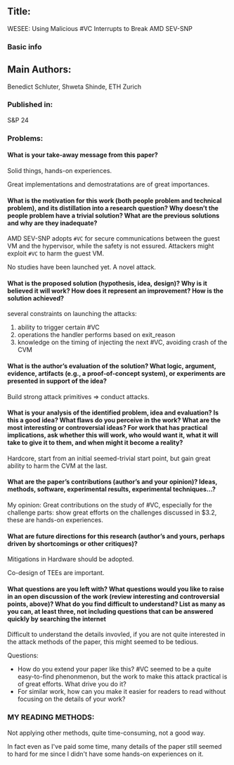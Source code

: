 ## Title: 
WESEE: Using Malicious #VC Interrupts to Break AMD SEV-SNP
### Basic info
## Main Authors:
Benedict Schluter, Shweta Shinde, ETH Zurich
### Published in: 
S&P 24
### Problems:
#### What is your take-away message from this paper?
Solid things, hands-on experiences.

Great implementations and demostratations are of great importances.
#### What is the motivation for this work (both people problem and technical problem), and its distillation into a research question? Why doesn’t the people problem have a trivial solution? What are the previous solutions and why are they inadequate?
AMD SEV-SNP adopts `#VC` for secure communications between the guest VM and the hypervisor, while the safety is not essured. Attackers might exploit `#VC` to harm the guest VM.

No studies have been launched yet. A novel attack.
#### What is the proposed solution (hypothesis, idea, design)? Why is it believed it will work? How does it represent an improvement? How is the solution achieved?
several constraints on launching the attacks:
1. ability to trigger certain #VC
2. operations the handler performs based on exit_reason 
3. knowledge on the timing of injecting the next #VC, avoiding crash of the CVM
#### What is the author’s evaluation of the solution? What logic, argument, evidence, artifacts (e.g., a proof-of-concept system), or experiments are presented in support of the idea?
Build strong attack primitives => conduct attacks.
#### What is your analysis of the identified problem, idea and evaluation? Is this a good idea? What flaws do you perceive in the work? What are the most interesting or controversial ideas? For work that has practical implications, ask whether this will work, who would want it, what it will take to give it to them, and when might it become a reality?
Hardcore, start from an initial seemed-trivial start point, but gain great ability to harm the CVM at the last.
#### What are the paper’s contributions (author’s and your opinion)? Ideas, methods, software, experimental results, experimental techniques...?
My opinion: Great contributions on the study of #VC, especially for the challenge parts: show great efforts on the challenges discussed in $3.2, these are hands-on experiences.

#### What are future directions for this research (author’s and yours, perhaps driven by shortcomings or other critiques)?
Mitigations in Hardware should be adopted.

Co-design of TEEs are important.

#### What questions are you left with? What questions would you like to raise in an open discussion of the work (review interesting and controversial points, above)? What do you find difficult to understand? List as many as you can, at least three, not including questions that can be answered quickly by searching the internet
Difficult to understand the details invovled, if you are not quite interested in the attack methods of the paper, this might seemed to be tedious.

Questions:
- How do you extend your paper like this? #VC seemed to be a quite easy-to-find phenonmenon, but the work to make this attack practical is of great efforts. What drive you do it?
- For similar work, how can you make it easier for readers to read without focusing on the details of your work?
### MY READING METHODS:
Not applying other methods, quite time-consuming, not a good way.

In fact even as I've paid some time, many details of the paper still seemed to hard for me since I didn't have some hands-on experiences on it.